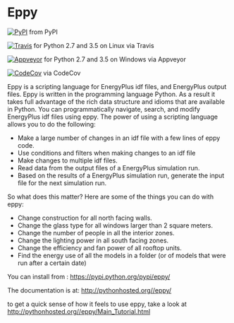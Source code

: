 Eppy
====
[![PyPI](https://img.shields.io/pypi/dm/eppy.svg)](https://pypi.python.org/pypi/eppy)
 from PyPI

[![Travis](https://img.shields.io/travis/santoshphilip/eppy/i70_continuous_integration.svg)](https://travis-ci.org/santoshphilip/eppy)
 for Python 2.7 and 3.5 on Linux via Travis

[![Appveyor](https://img.shields.io/appveyor/ci/santoshphilip/eppy/i70_continuous_integration.svg)](https://ci.appveyor.com/api/projects/status/github/santoshphilip/eppy)
 for Python 2.7 and 3.5 on Windows via Appveyor

[![CodeCov](https://img.shields.io/codecov/c/github/santoshphilip/eppy/i70_continuous_integration.svg)](https://codecov.io/github/santoshphilip/eppy)
 via CodeCov

Eppy is a scripting language for EnergyPlus idf files, and EnergyPlus output files. Eppy is written in the programming language Python. As a result it takes full advantage of the rich data structure and idioms that are available in Python. You can programmatically navigate, search, and modify EnergyPlus idf files using eppy. The power of using a scripting language allows you to do the following:

- Make a large number of changes in an idf file with a few lines of eppy code.
- Use conditions and filters when making changes to an idf file
- Make changes to multiple idf files.
- Read data from the output files of a EnergyPlus simulation run.
- Based on the results of a EnergyPlus simulation run, generate the input file for the next simulation run.

So what does this matter? 
Here are some of the things you can do with eppy:


- Change construction for all north facing walls.
- Change the glass type for all windows larger than 2 square meters.
- Change the number of people in all the interior zones.
- Change the lighting power in all south facing zones.
- Change the efficiency and fan power of all rooftop units.
- Find the energy use of all the models in a folder (or of models that were run after a certain date)

You can install from :
<https://pypi.python.org/pypi/eppy/>

The documentation is at:
<http://pythonhosted.org//eppy/>

to get a quick sense of how it feels to use eppy, take a look at
<http://pythonhosted.org//eppy/Main_Tutorial.html>

